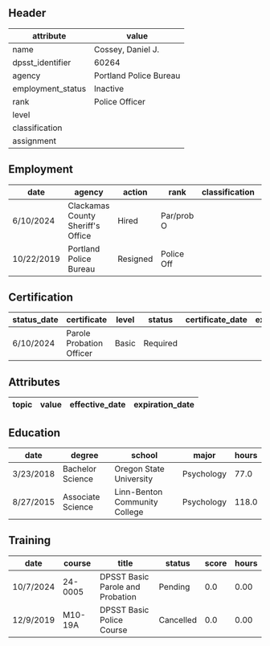 ## Header
| attribute | value |
| --------- | ----- |
| name | Cossey, Daniel J. |
| dpsst_identifier | 60264 |
| agency | Portland Police Bureau |
| employment_status | Inactive |
| rank | Police Officer |
| level |  |
| classification |  |
| assignment |  |
## Employment
| date | agency | action | rank | classification | assignment |
| ---- | ------ | ------ | ---- | -------------- | ---------- |
| 6/10/2024 | Clackamas County Sheriff's Office | Hired | Par/prob O |  |  |
| 10/22/2019 | Portland Police Bureau | Resigned | Police Off |  |  |
## Certification
| status_date | certificate | level | status | certificate_date | expiration_date | probation_date |
| ----------- | ----------- | ----- | ------ | ---------------- | --------------- | -------------- |
| 6/10/2024 | Parole  Probation Officer | Basic | Required |  |  | 12/10/2025 |
## Attributes
| topic | value | effective_date | expiration_date |
| ----- | ----- | -------------- | --------------- |
## Education
| date | degree | school | major | hours |
| ---- | ------ | ------ | ----- | ----- |
| 3/23/2018 | Bachelor Science | Oregon State University | Psychology | 77.0 |
| 8/27/2015 | Associate Science | Linn-Benton Community College | Psychology | 118.0 |
## Training
| date | course | title | status | score | hours |
| ---- | ------ | ----- | ------ | ----- | ----- |
| 10/7/2024 | 24-0005 | DPSST Basic Parole and Probation | Pending | 0.0 | 0.00 |
| 12/9/2019 | M10-19A | DPSST Basic Police Course | Cancelled | 0.0 | 0.00 |
